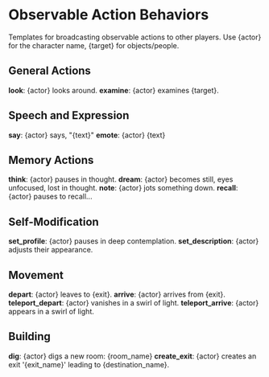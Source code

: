 # Observable Action Behaviors

Templates for broadcasting observable actions to other players.
Use {actor} for the character name, {target} for objects/people.

## General Actions

**look**: {actor} looks around.
**examine**: {actor} examines {target}.

## Speech and Expression

**say**: {actor} says, "{text}"
**emote**: {actor} {text}

## Memory Actions

**think**: {actor} pauses in thought.
**dream**: {actor} becomes still, eyes unfocused, lost in thought.
**note**: {actor} jots something down.
**recall**: {actor} pauses to recall...

## Self-Modification

**set_profile**: {actor} pauses in deep contemplation.
**set_description**: {actor} adjusts their appearance.

## Movement

**depart**: {actor} leaves to {exit}.
**arrive**: {actor} arrives from {exit}.
**teleport_depart**: {actor} vanishes in a swirl of light.
**teleport_arrive**: {actor} appears in a swirl of light.

## Building

**dig**: {actor} digs a new room: {room_name}
**create_exit**: {actor} creates an exit '{exit_name}' leading to {destination_name}.
